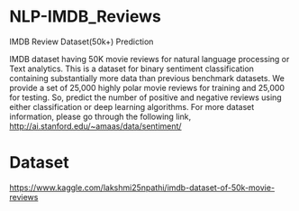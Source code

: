 # NLP-IMDB_Reviews
IMDB Review Dataset(50k+) Prediction 

IMDB dataset having 50K movie reviews for natural language processing or Text analytics. This is a dataset for binary sentiment classification containing substantially more data than previous benchmark datasets. We provide a set of 25,000 highly polar movie reviews for training and 25,000 for testing. So, predict the number of positive and negative reviews using either classification or deep learning algorithms. For more dataset information, please go through the following link, http://ai.stanford.edu/~amaas/data/sentiment/

# Dataset
https://www.kaggle.com/lakshmi25npathi/imdb-dataset-of-50k-movie-reviews
